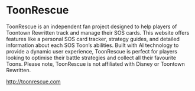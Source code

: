 # ToonRescue
ToonRescue is an independent fan project designed to help players of Toontown Rewritten track and manage their SOS cards. This website offers features like a personal SOS card tracker, strategy guides, and detailed information about each SOS Toon’s abilities. Built with AI technology to provide a dynamic user experience, ToonRescue is perfect for players looking to optimise their battle strategies and collect all their favourite Toons. Please note, ToonRescue is not affiliated with Disney or Toontown Rewritten.

http://toonrescue.com
